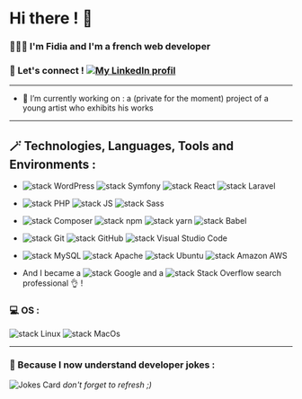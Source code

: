 # Hi there ! 👋

### 👩🏼‍💻 I'm Fidia and I'm a french web developer
### 🤝 Let's connect !  [![My LinkedIn profil](https://img.shields.io/badge/LinkedIn-0A66C2.svg?style=plastic&logo=LinkedIn)](https://www.linkedin.com/in/fidiaelbouanani/)

*****************

- 🔭 I’m currently working on : a (private for the moment) project of a young artist who exhibits his works

*****************

## 🪄 Technologies, Languages, Tools and Environments :

- ![stack WordPress](https://img.shields.io/badge/WordPress-21759B.svg?style=plastic&logo=WordPress) ![stack Symfony](https://img.shields.io/badge/Symfony-000000.svg?style=plastic&logo=Symfony) ![stack React](https://img.shields.io/badge/React-61DAFB.svg?style=plastic&logo=React&logoColor=black) ![stack Laravel](https://img.shields.io/badge/Laravel-FF2D20.svg?style=plastic&logo=Laravel&logoColor=white)


- ![stack PHP](https://img.shields.io/badge/PHP-777BB4.svg?style=plastic&logo=PHP&logoColor=white) ![stack JS](https://img.shields.io/badge/JavaScript-F7DF1E.svg?style=plastic&logo=JavaScript&logoColor=black) ![stack Sass](https://img.shields.io/badge/Sass-CC6699.svg?style=plastic&logo=Sass&logoColor=white)


- ![stack Composer](https://img.shields.io/badge/Composer-885630.svg?style=plastic&logo=Composer&logoColor=white) ![stack npm](https://img.shields.io/badge/npm-CB3837.svg?style=plastic&logo=npm) ![stack yarn](https://img.shields.io/badge/yarn-2C8EBB.svg?style=plastic&logo=yarn&logoColor=white) ![stack Babel](https://img.shields.io/badge/Babel-F9DC3E.svg?style=plastic&logo=Babel&logoColor=black) 


- ![stack Git](https://img.shields.io/badge/Git-F05032.svg?style=plastic&logo=Git&logoColor=white) ![stack GitHub](https://img.shields.io/badge/GitHub-181717.svg?style=plastic&logo=GitHub) ![stack Visual Studio Code](https://img.shields.io/badge/Visual%20Studio%20Code-007ACC.svg?style=plastic&logo=Visual-Studio-Code)


- ![stack MySQL](https://img.shields.io/badge/MySQL-4479A1.svg?style=plastic&logo=MySQL&logoColor=white) ![stack Apache](https://img.shields.io/badge/Apache-D22128.svg?style=plastic&logo=Apache) ![stack Ubuntu](https://img.shields.io/badge/Ubuntu-E95420.svg?style=plastic&logo=Ubuntu&logoColor=white) ![stack Amazon AWS](https://img.shields.io/badge/Amazon%20AWS-232F3E.svg?style=plastic&logo=Amazon-AWS)


- And I became a ![stack Google](https://img.shields.io/badge/Google-4285F4.svg?style=plastic&logo=Google&logoColor=white) and a ![stack Stack Overflow](https://img.shields.io/badge/Stack%20Overflow-F58025.svg?style=plastic&logo=Stack-Overflow&logoColor=white) search professional 👌 !


### 💻 OS :  
![stack Linux](https://img.shields.io/badge/Linux-FCC624.svg?style=plastic&logo=Linux&logoColor=black) ![stack MacOs](https://img.shields.io/badge/MacOs-000000.svg?style=plastic&logo=MacOs)

*****************

### 🥁 Because I now understand developer jokes :  
![Jokes Card](https://readme-jokes.vercel.app/api)
*don't forget to refresh ;)*


<!--

## 📈 Stats :
![GitHub Stats](https://github-readme-stats.vercel.app/api?username=Fidia-e&show_icons=true)

- 🌱 I’m also learning : <img src='https://fr.vuejs.org/images/logo.png' alt='VueJs' height='20'> _**V**ue.js_


In process... ⚙️🔧🔨
- 🔭 I’m currently working on ...
- 🌱 I’m currently learning ...
- 👯 I’m looking to collaborate on ...
- 🤔 I’m looking for help with ...
- 💬 Ask me about ...
- 📫 How to reach me: ![stack Gmail](https://img.shields.io/badge/Email%20me-000000.svg?style=plastic&logo=Gmail&logoColor=white)
- 😄 Pronouns: ...
- ⚡ Fun fact: ...
-->
